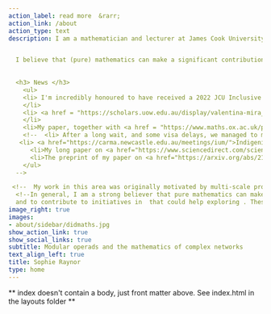 ```yaml
---
action_label: read more  &rarr;
action_link: /about
action_type: text
description: I am a mathematician and lecturer at James Cook University, Bebegu Yumba campus, working in the [College of Science and Engineering](https://www.jcu.edu.au/college-of-science-and-engineering). In 2022, I have also taught in the [College of Arts, Society and Education (CASE)](https://www.jcu.edu.au/college-of-arts-society-and-education) at JCU. Before moving to JCU, I was a post-doctoral researcher at the [Centre of Australian Category Theory (CoACT)](https://www.mq.edu.au/research/research-centres-groups-and-facilities/innovative-technologies/centres/centre-of-australian-category-theory-coact), Macquarie University. My research is in the general area of operad theory, with a focus on modular operads and their foundations. My aim is to develop modular operadic techniques to improve our understanding of complex networks. I also have a lifelong interest in inclusive maths education. 


  I believe that (pure) mathematics can make a significant contribution in the search for enduring solutions to some of the world's most pressing problems. As a working mathematician, it is my responsibility to critically examine my assumptions, practices and institutions, and work to highlight and dismantle barriers to opportunity for participation in mathematical enquiry. 
  
  
  <h3> News </h3>
    <ul>
    <li> I'm incredibly honoured to have received a 2022 JCU Inclusive Teaching award.
    </li>
    <li> <a href = "https://scholars.uow.edu.au/display/valentina-mira_wheeler">Valentina Wheeler</a> and I are organising the AustMS Early Career Workshop to be held on 5 December, preceeding the main <a href = "https://conference.unsw.edu.au/en/austms2022">2022 meeting of the AustMS</a> at UNSW.
    </li>
    <li>My paper, together with <a href = "https://www.maths.ox.ac.uk/people/luciana.basualdo-bonatto">Luci Bonatto</a>, Safia Chettih, <a href ="https://www.ntnu.edu/employees/abigail.linton">Abigail Linton</a>, <a href ="https://www.marcyrobertson.com/"> Marcy Robertson</a> and <a href ="http://web.math.ku.dk/~wahl/">Nathalie Wahl</a> on <a href="https://www.sciencedirect.com/science/article/pii/S0166864122001092">An infinity operad for normalized cacti</a> has been published in <a href = "https://www.sciencedirect.com/journal/topology-and-its-applications">Topology and its Applications</a>.</li>
    <!--  <li> After a long wait, and some visa delays, we managed to move and start our new jobs. As of February 2022, I am a lecturer at <a href = "https://www.jcu.edu.au/">JCU</a>. It's been a full-on first semester, so this site has been rather ignored.</li> -->
   <li> <a href="https://carma.newcastle.edu.au/meetings/ium/">Indigenising University Mathematics</a> conference at the University of Newcastle 20-21 September 2021. Here are my <a href="/blog/ium_reflections/">reflections</a>. (With corrections to the version included in the MQ Maths and Stats October newsletter.) </li>
      <li>My long paper on <a href="https://www.sciencedirect.com/science/article/pii/S0001870821004503">Graphical combinatorics and a distributive law for modular operads</a> has been published in <a href="https://www.sciencedirect.com/journal/advances-in-mathematics/vol/392/suppl/C3">Advances in Mathematics</a>. These <a href="content/project/modop/errata.pdf">errata</a> have been communicated to the editor at Advances.<!-- It can be accessed without subscription for a limited time <a href="https://authors.elsevier.com/a/1dnt0RELdnJN3">here.</a> </li> -->
      <li>The preprint of my paper on <a href="https://arxiv.org/abs/2108.04557">Brauer diagrams, modular operads and a nerve theorem for circuit algebras</a> is available on the arXiv. </li>
    </ul> 
  -->

 <!--  My work in this area was originally motivated by multi-scale problems in neuroscience, and much of my current research is concerned with building an abstract mathematical theory of network cycles as generators of complexity. I am particularly interested in building research collaborations with the aim of translating this abstract theory into applications towards increasing the interpretability, and reducing the carbon footprint, of AI. -->
  <!--In general, I am a strong believer that pure mathematics can make a  significant contribution in the search for enduring solutions to some of the world's most pressing problems. SOMETHING ABOUT ENGAGEMENT AND OBSTACLES TO OPPORTUNITY... LOOK AT CLOVER'S STATEMENT
  and to contribute to initiatives in  that could help exploring . These days, I am particularly keen to form collaborations to explore the possibilities for translating the abstract mathematical theory of networks with cycles -->
image_right: true
images:
- about/sidebar/didmaths.jpg
show_action_link: true
show_social_links: true
subtitle: Modular operads and the mathematics of complex networks 
text_align_left: true
title: Sophie Raynor
type: home
---
```


** index doesn't contain a body, just front matter above.
See index.html in the layouts folder **
